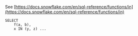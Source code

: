 See [https://docs.snowflake.com/en/sql-reference/functions/in](https://docs.snowflake.com/en/sql-reference/functions/in)
```
SELECT
    f(a, b),
    x IN (y, z) ...
```
